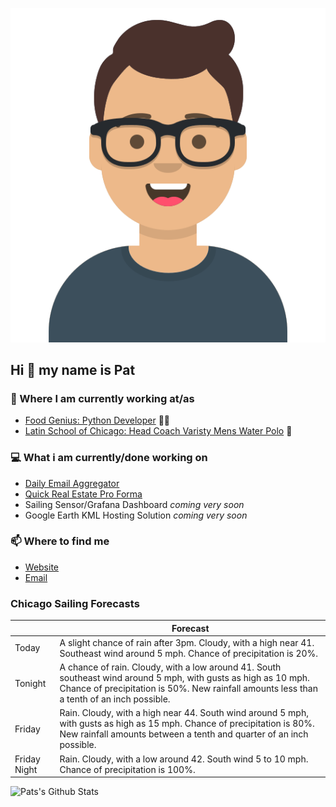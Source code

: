[![Social banner for p-j-falconer](https://raw.githubusercontent.com/P-J-FALCONER/P-J-FALCONER/master/assets/avataaars.svg)](https://patfalconer.com/)
## Hi :wave: my name is Pat

### 💼 Where I am currently working at/as
- [Food Genius: Python Developer](https://getfoodgenius.com/) 🍔🐍
- [Latin School of Chicago: Head Coach Varisty Mens Water Polo](https://www.latinschool.org/) 🤽


### 💻 What i am currently/done working on
 - [Daily Email Aggregator](https://github.com/P-J-FALCONER/dott_daily_mail)
 - [Quick Real Estate Pro Forma](https://github.com/P-J-FALCONER/henry)
 - Sailing Sensor/Grafana Dashboard *coming very soon*
 - Google Earth KML Hosting Solution *coming very soon*

### 📫 Where to find me
 - [Website](https://patfalconer.com/)
 - [Email](mailto:patrick.j.falconer@gmail.com)


### Chicago Sailing Forecasts
|   | Forecast  |
|---|---|
| Today | A slight chance of rain after 3pm. Cloudy, with a high near 41. Southeast wind around 5 mph. Chance of precipitation is 20%. |
| Tonight | A chance of rain. Cloudy, with a low around 41. South southeast wind around 5 mph, with gusts as high as 10 mph. Chance of precipitation is 50%. New rainfall amounts less than a tenth of an inch possible. |
| Friday | Rain. Cloudy, with a high near 44. South wind around 5 mph, with gusts as high as 15 mph. Chance of precipitation is 80%. New rainfall amounts between a tenth and quarter of an inch possible. |
| Friday Night | Rain. Cloudy, with a low around 42. South wind 5 to 10 mph. Chance of precipitation is 100%. |

![Pats's Github Stats](https://github-readme-stats.vercel.app/api?username=p-j-falconer&show_icons=true&theme=radical)
